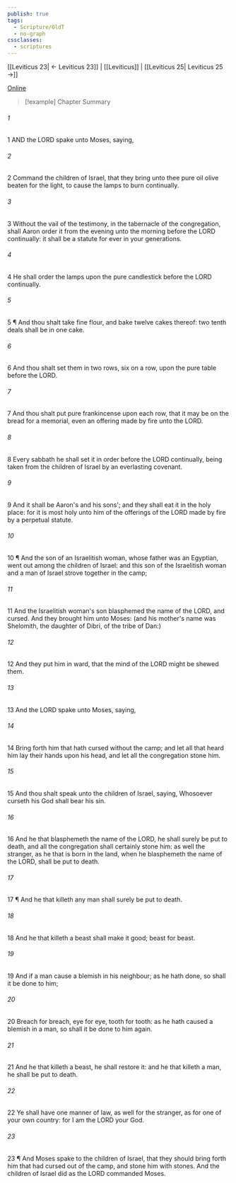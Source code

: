 ```yaml
---
publish: true
tags:
  - Scripture/OldT
  - no-graph
cssclasses:
  - scriptures
---
```

[[Leviticus 23| ← Leviticus 23]] | [[Leviticus]] | [[Leviticus 25| Leviticus 25 →]]

[Online](https://churchofjesuschrist.org/study/scriptures/ot/lev/24?lang=eng)

>[!example] Chapter Summary
>
###### 1
1 AND the LORD spake unto Moses, saying,
###### 2
2 Command the children of Israel, that they bring unto thee pure oil olive beaten for the light, to cause the lamps to burn continually.
###### 3
3 Without the vail of the testimony, in the tabernacle of the congregation, shall Aaron order it from the evening unto the morning before the LORD continually: it shall be a statute for ever in your generations.
###### 4
4 He shall order the lamps upon the pure candlestick before the LORD continually.
###### 5
5 ¶ And thou shalt take fine flour, and bake twelve cakes thereof: two tenth deals shall be in one cake.
###### 6
6 And thou shalt set them in two rows, six on a row, upon the pure table before the LORD.
###### 7
7 And thou shalt put pure frankincense upon each row, that it may be on the bread for a memorial, even an offering made by fire unto the LORD.
###### 8
8 Every sabbath he shall set it in order before the LORD continually, being taken from the children of Israel by an everlasting covenant.
###### 9
9 And it shall be Aaron's and his sons'; and they shall eat it in the holy place: for it is most holy unto him of the offerings of the LORD made by fire by a perpetual statute.
###### 10
10 ¶ And the son of an Israelitish woman, whose father was an Egyptian, went out among the children of Israel: and this son of the Israelitish woman and a man of Israel strove together in the camp;
###### 11
11 And the Israelitish woman's son blasphemed the name of the LORD, and cursed.  And they brought him unto Moses: (and his mother's name was Shelomith, the daughter of Dibri, of the tribe of Dan:)
###### 12
12 And they put him in ward, that the mind of the LORD might be shewed them.
###### 13
13 And the LORD spake unto Moses, saying,
###### 14
14 Bring forth him that hath cursed without the camp; and let all that heard him lay their hands upon his head, and let all the congregation stone him.
###### 15
15 And thou shalt speak unto the children of Israel, saying, Whosoever curseth his God shall bear his sin.
###### 16
16 And he that blasphemeth the name of the LORD, he shall surely be put to death, and all the congregation shall certainly stone him: as well the stranger, as he that is born in the land, when he blasphemeth the name of the LORD, shall be put to death.
###### 17
17 ¶ And he that killeth any man shall surely be put to death.
###### 18
18 And he that killeth a beast shall make it good; beast for beast.
###### 19
19 And if a man cause a blemish in his neighbour; as he hath done, so shall it be done to him;
###### 20
20 Breach for breach, eye for eye, tooth for tooth: as he hath caused a blemish in a man, so shall it be done to him again.
###### 21
21 And he that killeth a beast, he shall restore it: and he that killeth a man, he shall be put to death.
###### 22
22 Ye shall have one manner of law, as well for the stranger, as for one of your own country: for I am the LORD your God.
###### 23
23 ¶ And Moses spake to the children of Israel, that they should bring forth him that had cursed out of the camp, and stone him with stones.  And the children of Israel did as the LORD commanded Moses.



